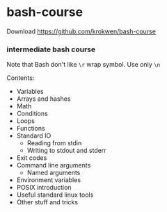 # bash-course

Download https://github.com/krokwen/bash-course

### intermediate bash course

Note that Bash don't like `\r` wrap symbol. Use only `\n`

Contents:
* Variables
* Arrays and hashes
* Math
* Conditions
* Loops
* Functions
* Standard IO
  * Reading from stdin
  * Writing to stdout and stderr
* Exit codes
* Command line arguments
  * Named arguments
* Environment variables
* POSIX introduction
* Useful standard linux tools
* Other stuff and tricks